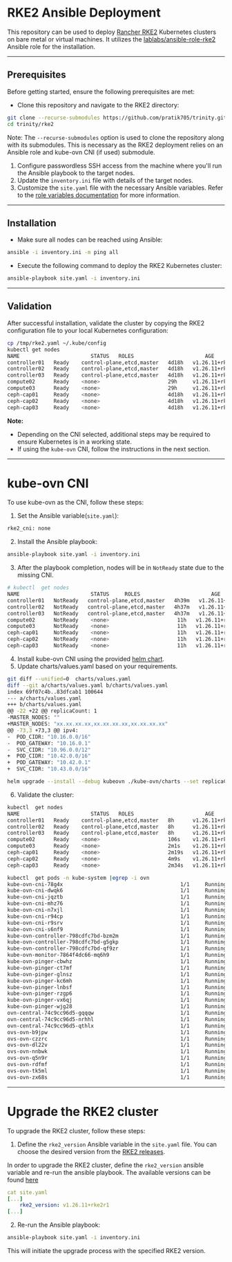 # RKE2 Ansible Deployment

This repository can be used to deploy [Rancher RKE2](https://docs.rke2.io/) Kubernetes clusters on bare metal or virtual machines. It utilizes the [lablabs/ansible-role-rke2](https://github.com/lablabs/ansible-role-rke2) Ansible role for the installation.

---

## Prerequisites

Before getting started, ensure the following prerequisites are met:

- Clone this repository and navigate to the RKE2 directory:
```bash
git clone --recurse-submodules https://github.com/pratik705/trinity.git
cd trinity/rke2
```
Note: The `--recurse-submodules` option is used to clone the repository along with its submodules. This is necessary as the RKE2 deployment relies on an Ansible role and kube-ovn CNI (if used) submodule.

1. Configure passwordless SSH access from the machine where you'll run the Ansible playbook to the target nodes.
2. Update the `inventory.ini` file with details of the target nodes.
3. Customize the `site.yaml` file with the necessary Ansible variables. Refer to the [role variables documentation](https://github.com/lablabs/ansible-role-rke2?tab=readme-ov-file#role-variables) for more information.

---

## Installation

- Make sure all nodes can be reached using Ansible:
```bash
ansible -i inventory.ini -m ping all
```

- Execute the following command to deploy the RKE2 Kubernetes cluster:
```bash
ansible-playbook site.yaml -i inventory.ini
```

---

## Validation

After successful installation, validate the cluster by copying the RKE2 configuration file to your local Kubernetes configuration:
```bash
cp /tmp/rke2.yaml ~/.kube/config
kubectl get nodes
NAME                       STATUS   ROLES                       AGE     VERSION
controller01   Ready    control-plane,etcd,master   4d18h   v1.26.11+rke2r1
controller02   Ready    control-plane,etcd,master   4d18h   v1.26.11+rke2r1
controller03   Ready    control-plane,etcd,master   4d18h   v1.26.11+rke2r1
compute02      Ready    <none>                      29h     v1.26.11+rke2r1
compute03      Ready    <none>                      29h     v1.26.11+rke2r1
ceph-cap01     Ready    <none>                      4d18h   v1.26.11+rke2r1
ceph-cap02     Ready    <none>                      4d18h   v1.26.11+rke2r1
ceph-cap03     Ready    <none>                      4d18h   v1.26.11+rke2r1
```
**Note:**
- Depending on the CNI selected, additional steps may be required to ensure Kubernetes is in a working state.
- If using the `kube-ovn` CNI, follow the instructions in the next section.

---

# kube-ovn CNI

To use kube-ovn as the CNI, follow these steps:

1. Set the Ansible variable(`site.yaml`):
```bash
rke2_cni: none
```

2. Install the Ansible playbook:
```bash
ansible-playbook site.yaml -i inventory.ini
```

3. After the playbook completion, nodes will be in `NotReady` state due to the missing CNI.
```bash
# kubectl  get nodes
NAME                       STATUS     ROLES                       AGE     VERSION           
controller01   NotReady   control-plane,etcd,master   4h39m   v1.26.11+rke2r1
controller02   NotReady   control-plane,etcd,master   4h37m   v1.26.11+rke2r1
controller03   NotReady   control-plane,etcd,master   4h37m   v1.26.11+rke2r1
compute02      NotReady    <none>                      11h   v1.26.11+rke2r1
compute03      NotReady    <none>                      11h   v1.26.11+rke2r1
ceph-cap01     NotReady    <none>                      11h   v1.26.11+rke2r1
ceph-cap02     NotReady    <none>                      11h   v1.26.11+rke2r1
ceph-cap03     NotReady    <none>                      11h   v1.26.11+rke2r1
```

4. Install kube-ovn CNI using the provided [helm chart](https://github.com/kubeovn/kube-ovn/tree/master/charts).
5. Update charts/values.yaml based on your requirements.
```bash
git diff --unified=0  charts/values.yaml
diff --git a/charts/values.yaml b/charts/values.yaml
index 69f07c4b..83dfcab1 100644
--- a/charts/values.yaml
+++ b/charts/values.yaml
@@ -22 +22 @@ replicaCount: 1
-MASTER_NODES: ""
+MASTER_NODES: "xx.xx.xx.xx,xx.xx.xx.xx,xx.xx.xx.xx"
@@ -73,3 +73,3 @@ ipv4:
-  POD_CIDR: "10.16.0.0/16"
-  POD_GATEWAY: "10.16.0.1"
-  SVC_CIDR: "10.96.0.0/12"
+  POD_CIDR: "10.42.0.0/16"
+  POD_GATEWAY: "10.42.0.1"
+  SVC_CIDR: "10.43.0.0/16"

helm upgrade --install --debug kubeovn ./kube-ovn/charts --set replicaCount=3 -n kube-system
```

6. Validate the cluster:
```bash
kubectl  get nodes
NAME                       STATUS   ROLES                       AGE     VERSION
controller01   Ready    control-plane,etcd,master   8h      v1.26.11+rke2r1
controller02   Ready    control-plane,etcd,master   8h      v1.26.11+rke2r1
controller03   Ready    control-plane,etcd,master   8h      v1.26.11+rke2r1
compute02      Ready    <none>                      106s    v1.26.11+rke2r1
compute03      Ready    <none>                      2m1s    v1.26.11+rke2r1
ceph-cap01     Ready    <none>                      2m19s   v1.26.11+rke2r1
ceph-cap02     Ready    <none>                      4m9s    v1.26.11+rke2r1
ceph-cap03     Ready    <none>                      2m34s   v1.26.11+rke2r1

kubectl  get pods -n kube-system |egrep -i ovn
kube-ovn-cni-78g4x                                      1/1     Running     0             28h
kube-ovn-cni-dwqk6                                      1/1     Running     1 (28h ago)   28h
kube-ovn-cni-jqztb                                      1/1     Running     2 (27h ago)   28h
kube-ovn-cni-mhz76                                      1/1     Running     1 (14h ago)   28h
kube-ovn-cni-n7xjl                                      1/1     Running     2 (28h ago)   28h
kube-ovn-cni-r94cp                                      1/1     Running     0             28h
kube-ovn-cni-r9srv                                      1/1     Running     2 (28h ago)   28h
kube-ovn-cni-s6nf9                                      1/1     Running     2 (28h ago)   28h
kube-ovn-controller-798cdfc7bd-bzm2m                    1/1     Running     0             28h
kube-ovn-controller-798cdfc7bd-g5gkp                    1/1     Running     0             14h
kube-ovn-controller-798cdfc7bd-qf9zr                    1/1     Running     0             27h
kube-ovn-monitor-7864f4dc66-mq6h9                       1/1     Running     0             27h
kube-ovn-pinger-cbwhz                                   1/1     Running     0             28h
kube-ovn-pinger-ct7mf                                   1/1     Running     0             28h
kube-ovn-pinger-glnsz                                   1/1     Running     0             28h
kube-ovn-pinger-kc6mh                                   1/1     Running     1 (14h ago)   28h
kube-ovn-pinger-lnbsf                                   1/1     Running     1 (28h ago)   28h
kube-ovn-pinger-rzgp6                                   1/1     Running     0             28h
kube-ovn-pinger-vx6qj                                   1/1     Running     1 (27h ago)   28h
kube-ovn-pinger-wjg28                                   1/1     Running     0             28h
ovn-central-74c9cc96d5-gqqqw                            1/1     Running     1 (27h ago)   27h
ovn-central-74c9cc96d5-nrhhl                            1/1     Running     0             28h
ovn-central-74c9cc96d5-qthlx                            1/1     Running     0             28h
ovs-ovn-b9jpw                                           1/1     Running     0             28h
ovs-ovn-czzrc                                           1/1     Running     1 (28h ago)   28h
ovs-ovn-dl22v                                           1/1     Running     1 (14h ago)   28h
ovs-ovn-nnbwk                                           1/1     Running     0             28h
ovs-ovn-q5n9r                                           1/1     Running     1 (28h ago)   28h
ovs-ovn-rdfmf                                           1/1     Running     1 (28h ago)   28h
ovs-ovn-tk5ml                                           1/1     Running     0             28h
ovs-ovn-zx68s                                           1/1     Running     1 (27h ago)   28h
```

---

# Upgrade the RKE2 cluster

To upgrade the RKE2 cluster, follow these steps:
1. Define the `rke2_version` Ansible variable in the `site.yaml` file. You can choose the desired version from the [RKE2 releases](https://github.com/rancher/rke2/releases).

In order to upgrade the RKE2 cluster, define the `rke2_version` ansible variable and re-run the ansible playbook. The available versions can be found [here](https://github.com/rancher/rke2/releases)
```yaml
cat site.yaml
[...]
    rke2_version: v1.26.11+rke2r1
[...]  
```

2. Re-run the Ansible playbook:
```bash
ansible-playbook site.yaml -i inventory.ini
```
This will initiate the upgrade process with the specified RKE2 version.


